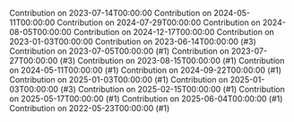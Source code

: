 Contribution on 2023-07-14T00:00:00
Contribution on 2024-05-11T00:00:00
Contribution on 2024-07-29T00:00:00
Contribution on 2024-08-05T00:00:00
Contribution on 2024-12-17T00:00:00
Contribution on 2023-01-03T00:00:00
Contribution on 2023-06-14T00:00:00 (#3)
Contribution on 2023-07-05T00:00:00 (#1)
Contribution on 2023-07-27T00:00:00 (#3)
Contribution on 2023-08-15T00:00:00 (#1)
Contribution on 2024-05-11T00:00:00 (#1)
Contribution on 2024-09-22T00:00:00 (#1)
Contribution on 2025-01-03T00:00:00 (#1)
Contribution on 2025-01-03T00:00:00 (#3)
Contribution on 2025-02-15T00:00:00 (#1)
Contribution on 2025-05-17T00:00:00 (#1)
Contribution on 2025-06-04T00:00:00 (#1)
Contribution on 2022-05-23T00:00:00 (#1)
